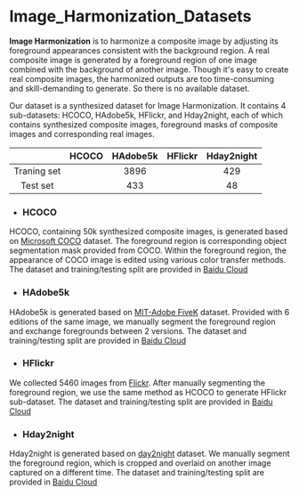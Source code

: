 # Image_Harmonization_Datasets

**Image Harmonization** is to harmonize a composite image by adjusting its foreground appearances consistent with the background region. A real composite image is generated by a foreground region of one image combined with the background of another image. Though it's easy to create real composite images, the harmonized outputs are too time-consuming and skill-demanding to generate. So there is no available dataset.

Our dataset is a synthesized dataset for Image Harmonization. It contains 4 sub-datasets: HCOCO, HAdobe5k, HFlickr, and Hday2night, each of which contains synthesized composite images, foreground masks of composite images and corresponding real images. 



| |HCOCO|HAdobe5k|HFlickr|Hday2night|
|:--:|:--:|:--:|:--:|:--:|
|Traning set| |3896| |429|
|Test set| |433| |48|

- ### HCOCO

HCOCO, containing 50k synthesized composite images, is generated based on [Microsoft COCO](<http://cocodataset.org/>) dataset. The foreground region is corresponding object segmentation mask provided from COCO. Within the foreground region, the appearance of COCO image is edited using various color transfer methods. The dataset and training/testing split are provided in [Baidu Cloud](https://pan.baidu.com/s/1cjDBYWZYiqKgFNPL62LLEg)



- ### HAdobe5k

HAdobe5k is generated based on [MIT-Adobe FiveK](<http://data.csail.mit.edu/graphics/fivek/>) dataset. Provided with 6 editions of the same image, we manually segment the foreground region and exchange foregrounds between 2 versions. The dataset and training/testing split are provided in [Baidu Cloud](https://pan.baidu.com/s/1EnaKSLfr_CTn6CbyQeEyMg)



- ### HFlickr

We collected 5460 images from [Flickr](<https://www.flickr.com/>). After manually segmenting the foreground region, we use the same method as HCOCO to generate HFlickr sub-dataset. The dataset and training/testing split are provided in [Baidu Cloud](https://pan.baidu.com/s/1EMUBmQWwQbUEOfFMIPsRxg) 



- ### Hday2night

Hday2night is generated based on [day2night](https://pan.baidu.com/s/1bCtVhhtb_EDool_UnN2Bjw) dataset. We manually segment the foreground region, which is cropped and overlaid on another image captured on a different time. The dataset and training/testing split are provided in [Baidu Cloud](https://pan.baidu.com/s/1ia_P3-cmjwbpsfszntbTmQ)





